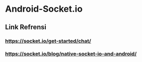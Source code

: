 # Android-Socket.io

## Link Refrensi
### https://socket.io/get-started/chat/
### https://socket.io/blog/native-socket-io-and-android/
